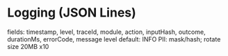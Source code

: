 # Logging (JSON Lines)
fields: timestamp, level, traceId, module, action, inputHash, outcome, durationMs, errorCode, message
level default: INFO
PII: mask/hash; rotate size 20MB x10

